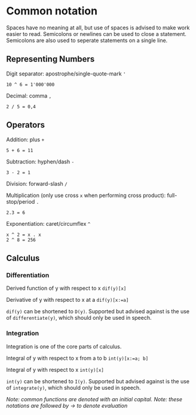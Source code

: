 # Common notation

Spaces have no meaning at all, but use of spaces is advised to make work easier to read.
Semicolons or newlines can be used to close a statement. Semicolons are also used to seperate statements
on a single line.

## Representing Numbers

Digit separator: apostrophe/single-quote-mark `'`

`10 ^ 6 = 1'000'000` 

Decimal: comma `,`

`2 / 5 = 0,4`

## Operators

Addition: plus `+`

`5 + 6 = 11`

Subtraction: hyphen/dash `-`

`3 - 2 = 1`

Division: forward-slash `/`

Multiplication (only use cross `x` when performing cross product): full-stop/period `.`

`2.3 = 6`

Exponentiation: caret/circumflex `^`
```
x ^ 2 = x . x
2 ^ 8 = 256
```

## Calculus

### Differentiation

Derived function of y with respect to x `dif(y)[x]`

Derivative of y with respect to x at a `dif(y)[x:=a]`

`dif(y)` can be shortened to `D(y)`. 
Supported but advised against is the use of `differentiate(y)`, which should only be used in speech.

### Integration
Integration is one of the core parts of calculus. 

Integral of y with respect to x from a to b `int(y)[x:=a; b]`

Integral of y with respect to x `int(y)[x]`

`int(y)` can be shortened to `I(y)`. 
Supported but advised against is the use of `integrate(y)`, which should only be used in speech.

*Note: common functions are denoted with an initial capital.*
*Note: these notations are followed by -> to denote evaluation*
